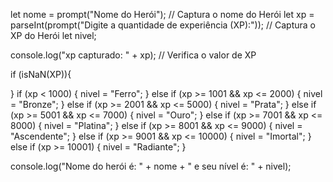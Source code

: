 let nome = prompt("Nome do Herói"); // Captura o nome do Herói
let xp = parseInt(prompt("Digite a quantidade de experiência (XP):")); // Captura o XP do Herói
let nivel;

console.log("xp capturado: " + xp); // Verifica o valor de XP

if (isNaN(XP)){
    
} if (xp < 1000) {
    nivel = "Ferro";
} else if (xp >= 1001 && xp <= 2000) {
    nivel = "Bronze";
} else if (xp >= 2001 && xp <= 5000) {
    nivel = "Prata";
} else if (xp >= 5001 && xp <= 7000) {
    nivel = "Ouro";
} else if (xp >= 7001 && xp <= 8000) {
    nivel = "Platina";
} else if (xp >= 8001 && xp <= 9000) {
    nivel = "Ascendente";
} else if (xp >= 9001 && xp <= 10000) {
    nivel = "Imortal";
} else if (xp >= 10001) {
    nivel = "Radiante";
}

console.log("Nome do herói é: " + nome + " e seu nível é: " + nivel);
